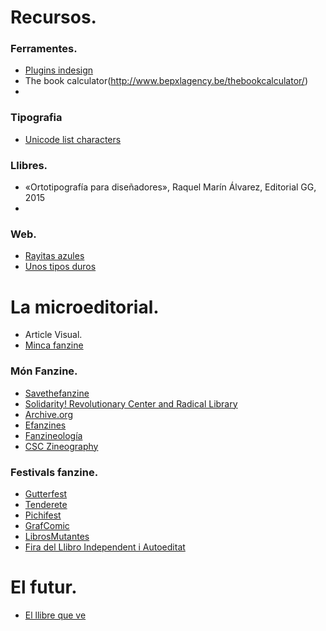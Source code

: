 # Recursos.
### Ferramentes.
* [Plugins indesign](https://helpx.adobe.com/es/indesign/plug-ins.html)
* The book calculator(http://www.bepxlagency.be/thebookcalculator/)
* 
### Tipografia
* [Unicode list characters](https://en.wikipedia.org/wiki/List_of_Unicode_characters)
### Llibres.
* «Ortotipografía para diseñadores», Raquel Marín Álvarez, Editorial GG, 2015
* 
### Web.
* [Rayitas azules](https://www.rayitasazules.com/)
* [Unos tipos duros](https://www.unostiposduros.com/)
# La microeditorial.
* Article Visual.
* [Minca fanzine](http://fanzinoteca.net/docs/Minca01_CAST_sreen.pdf)
### Món Fanzine.
* [Savethefanzine](http://savethefanzine.com)
* [Solidarity! Revolutionary Center and Radical Library](https://archive.org/details/solidarityrevolutionarycenter&tab=collection
) 
* [Archive.org](https://archive.org/details/solidarityrevolutionarycenter&tab=collection)
* [Efanzines](http://efanzines.com/)
* [Fanzineología](http://www.fanzineologia.net/)
* [CSC Zineography](http://csczine.tumblr.com/)

### Festivals fanzine.
* [Gutterfest](http://gutterfest.tumblr.com/)
* [Tenderete](http://tenderetefestival.com/)
* [Pichifest](https://pichifest.tumblr.com/)
* [GrafComic](https://grafcomic.com/)
* [LibrosMutantes](http://librosmutantes.com/)
* [Fira del Llibro Independent i Autoeditat](http://fliabcn.tumblr.com/)
# El futur.
* [El llibre que ve](http://lab.cccb.org/ca/el-llibre-que-ve/)
